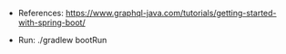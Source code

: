 - References: https://www.graphql-java.com/tutorials/getting-started-with-spring-boot/

- Run: ./gradlew bootRun